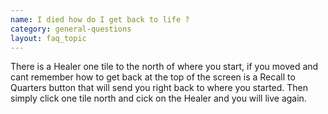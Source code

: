 ```yaml
---
name: I died how do I get back to life ?
category: general-questions
layout: faq_topic
---
```

There is a Healer one tile to the north of where you start, if you moved and cant remember how to get back at the top of the screen is a Recall to Quarters button that will send you right back to where you started. Then simply click one tile north and cick on the Healer and you will live again.